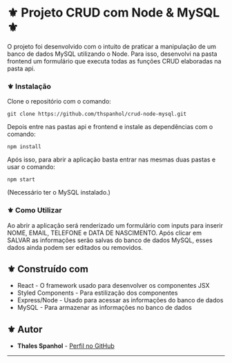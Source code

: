 # ⚜️ Projeto CRUD com Node & MySQL ⚜️

O projeto foi desenvolvido com o intuito de praticar a manipulação de um banco de dados MySQL utilizando o Node. Para isso, desenvolvi na pasta frontend um formulário que executa todas as funções CRUD elaboradas na pasta api.

### ⚜️ Instalação

Clone o repositório com o comando:
```
git clone https://github.com/thspanhol/crud-node-mysql.git
```

Depois entre nas pastas api e frontend e instale as dependências com o comando:
```
npm install
```

Após isso, para abrir a aplicação basta entrar nas mesmas duas pastas e usar o comando:
```
npm start
```
(Necessário ter o MySQL instalado.)
### ⚜️ Como Utilizar

Ao abrir a aplicação será renderizado um formulário com inputs para inserir NOME, EMAIL, TELEFONE e DATA DE NASCIMENTO. Após clicar em SALVAR as informações serão salvas do banco de dados MySQL, esses dados ainda podem ser editados ou removidos.

## ⚜️ Construído com

* React - O framework usado para desenvolver os componentes JSX
* Styled Components - Para estilização dos componentes
* Express/Node - Usado para acessar as informações do banco de dados
* MySQL - Para armazenar as informações no banco de dados

## ⚜️ Autor

* **Thales Spanhol** - [Perfil no GitHub](https://github.com/thspanhol)

---
